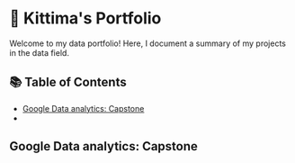 # 📂 Kittima's Portfolio

Welcome to my data portfolio! Here, I document a summary of my projects in the data field. 

## 📚 Table of Contents
- [Google Data analytics: Capstone](#google-data-analytics:-capstone)
- 
## Google Data analytics: Capstone
